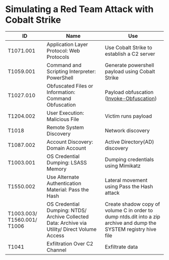 # Simulating a Red Team Attack with Cobalt Strike

| ID  | Name | Use |
| ------------- | ------------- | ------------- |
| T1071.001  | Application Layer Protocol: Web Protocols  | Use Cobalt Strike to establish a C2 server |
| T1059.001  | Command and Scripting Interpreter: PowerShell  | Generate powershell payload using Cobalt Strike |
| T1027.010  | Obfuscated Files or Information: Command Obfuscation  | Payload obfuscation ([Invoke-Obfuscation](https://github.com/danielbohannon/Invoke-Obfuscation)) |
| T1204.002  | User Execution: Malicious File  | Victim runs payload |
| T1018  | Remote System Discovery  | Network discovery |
| T1087.002  | Account Discovery: Domain Account  | Active Directory(AD) discovery |
| T1003.001  | OS Credential Dumping: LSASS Memory  | Dumping credentials using Mimikatz |
| T1550.002  | Use Alternate Authentication Material: Pass the Hash  | Lateral movement using Pass the Hash attack |
| T1003.003/ T1560.001/ T1006  | OS Credential Dumping: NTDS/ Archive Collected Data: Archive via Utility/ Direct Volume Access  | Create shadow copy of volume C in order to dump ntds.dit into a zip archive and dump the SYSTEM registry hive file |
| T1041  | Exfiltration Over C2 Channel  | Exfiltrate data |
